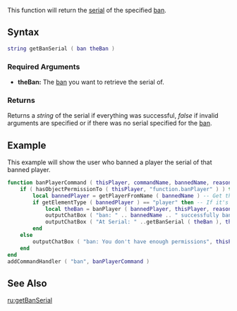 This function will return the [serial](/serial.md "wikilink") of the specified [ban](/ban.md "wikilink").

Syntax
------

``` lua
string getBanSerial ( ban theBan )
```

### Required Arguments

-   **theBan:** The [ban](/ban.md "wikilink") you want to retrieve the serial of.

### Returns

Returns a *string* of the serial if everything was successful, *false* if invalid arguments are specified or if there was no serial specified for the [ban](/ban.md "wikilink").

Example
-------

This example will show the user who banned a player the serial of that banned player.

``` lua
function banPlayerCommand ( thisPlayer, commandName, bannedName, reason )
    if ( hasObjectPermissionTo ( thisPlayer, "function.banPlayer" ) ) then -- If the command user has the rights
        local bannedPlayer = getPlayerFromName ( bannedName ) -- Get the ID from the player who gets banned
        if getElementType ( bannedPlayer ) == "player" then -- If it's a player
            local theBan = banPlayer ( bannedPlayer, thisPlayer, reason ) -- Ban the player
            outputChatBox ( "ban: " .. bannedName .. " successfully banned", thisPlayer ) -- Send the banner a succes message
            outputChatBox ( "At Serial: " ..getBanSerial ( theBan ), thisPlayer ) -- And send him the serial of the banned player
        end
    else
        outputChatBox ( "ban: You don't have enough permissions", thisPlayer ) -- If the command user doesn't have the permissions
    end
end
addCommandHandler ( "ban", banPlayerCommand )
```

See Also
--------

[ru:getBanSerial](/ru:getBanSerial.md "wikilink")
